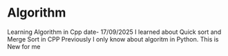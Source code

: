 # Algorithm
Learning Algorithm in Cpp
date- 17/09/2025
I learned about Quick sort and Merge Sort in CPP 
Previously I only know about algoritm in Python. This is New for me